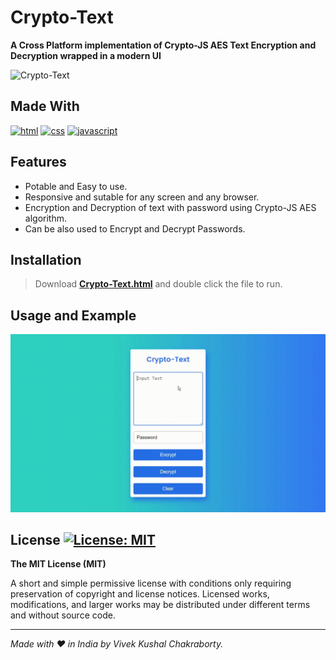 Crypto-Text
==========

**A Cross Platform implementation of Crypto-JS AES Text Encryption and Decryption wrapped in a modern UI**


<img src="https://cdn2.iconfinder.com/data/icons/security-1/512/public_key-512.png" width="250" alt='Crypto-Text'/>


Made With
---
[![html]( https://img.shields.io/badge/HTML5-E34F26?style=for-the-badge&logo=html5&logoColor=white)]()
[![css](https://img.shields.io/badge/CSS3-1572B6?style=for-the-badge&logo=css3&logoColor=white)]()
[![javascript](https://img.shields.io/badge/JavaScript-323330?style=for-the-badge&logo=javascript&logoColor=F7DF1E)]()



Features
---
- Potable and Easy to use.
- Responsive and sutable for any screen and any browser.
- Encryption and Decryption of text with password using Crypto-JS AES algorithm.
- Can be also used to Encrypt and Decrypt Passwords.



Installation
-----
> Download **[Crypto-Text.html](https://github.com/vivekkushalch/Crypto-Text/blob/main/Crypto-Text.html)** and double click the file to run.



Usage and Example
----
<img src="https://github.com/vivekkushalch/Crypto-Text/blob/main/Crypto-Text_Usage.gif" alt='Crypto-Text_Usage.gif'/>



License [![License: MIT](https://img.shields.io/badge/License-MIT-yellow.svg)](https://opensource.org/licenses/MIT)
-------
**The MIT License (MIT)**

A short and simple permissive license with conditions only requiring preservation of copyright and license notices. Licensed works, modifications, and larger works may be distributed under different terms and without source code.

-------
_Made with :heart: in India by Vivek Kushal Chakraborty._
